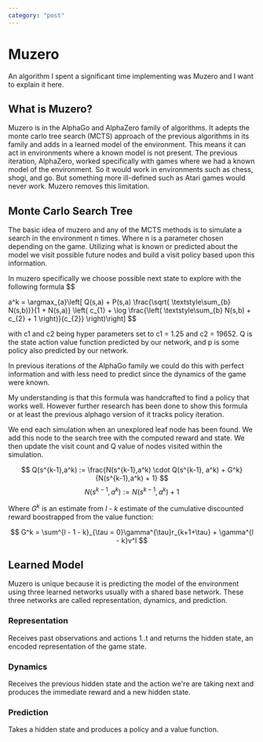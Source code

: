 ```yaml
---
category: "post"
---
```

# Muzero
An algorithm I spent a significant time implementing was Muzero and I want to explain it here.


## What is Muzero?
Muzero is in the AlphaGo and AlphaZero family of algorithms. It adepts the monte carlo tree search (MCTS) approach of the previous algorithms in its family and adds in a learned model of the environment. This means it can act in environments where a known model is not present. The previous iteration, AlphaZero,  worked specifically with games where we had a known model of the environment. So it would work in environments such as chess, shogi, and go. But something more ill-defined such as Atari games would never work. Muzero removes this limitation. 

## Monte Carlo Search Tree

The basic idea of muzero and any of the MCTS methods is to simulate a search in the environment n times. Where n is a parameter chosen depending on the game. Utilizing what is known or predicted about the model we visit possible future nodes and build a visit policy based upon this information.

In muzero specifically we choose possible next state to explore with the following formula
$$

a^k = \argmax_{a}\left[ Q(s,a) + P(s,a) \frac{\sqrt{ \textstyle\sum_{b} N(s,b)}}{1 + N(s,a)} \left( c_{1} + \log \frac{\left( \textstyle\sum_{b} N(s,b) + c_{2} + 1 \right)}{c_{2}} \right)\right]
$$

with c1 and c2 being hyper parameters set to c1 = 1.25 and c2 = 19652. Q is the state action value function predicted by our network, and p is some policy also predicted by our network.

In previous iterations of the AlphaGo family we could do this with perfect information and with less need to predict since the dynamics of the game were known.

My understanding is that this formula was handcrafted to find a policy that works well. However further research has been done to show this formula or at least the previous alphago version of it tracks policy iteration.


We end each simulation when an unexplored leaf node has been found. We add this node to the search tree with the computed reward and state. We then update the visit count and Q value of nodes visited within the simulation.

$$
Q(s^{k-1},a^k) := \frac{N(s^{k-1},a^k) \cdot Q(s^{k-1}, a^k) + G^k}{N(s^{k-1},a^k) + 1}
$$
$$
N(s^{k-1},a^k) := N(s^{k - 1}, a^k) + 1
$$

Where $G^k$ is an estimate from $l$ - $k$ estimate of the cumulative discounted reward boostrapped from the value function:

$$
G^k = \sum^{l - 1 - k}_{\tau = 0}\gamma^{\tau}r_{k+1+\tau} + \gamma^{l - k}v^l
$$

## Learned Model

Muzero is unique because it is predicting the model of the environment using three learned networks usually with a shared base network. These three networks are called representation, dynamics, and prediction.

### Representation
Receives past observations and actions 1..t and returns the hidden state, an encoded representation of the game state.

### Dynamics
Receives the previous hidden state and the action we're are taking next and produces the immediate reward and a new hidden state.

### Prediction
Takes a hidden state and produces a policy and a value function.
